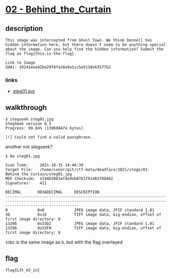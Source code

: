 # [02 - Behind_the_Curtain](https://deadface.ctfd.io/challenges#Behind%20the%20Curtain-5)

## description
```
This image was intercepted from Ghost Town. We think Donnell has hidden information here, but there doesn't seem to be anything special about the image. Can you help find the hidden information? Submit the flag as flag{this-is-the-flag}.

Link to Image
SHA1: 29141eea42be29f8fa28a9a1cc5e5118e63577b2
```

### links

  * [steg01.jpg](steg01.jpg)

## walkthrough

```
$ stegseek steg01.jpg
StegSeek version 0.5
Progress: 99.84% (139698474 bytes)

[!] Could not find a valid passphrase.
```

another not stegseek?

```
$ bw steg01.jpg

Scan Time:     2021-10-15 14:48:39
Target File:   /home/conor/git/ctf-meta/deadface/2021/stego/02-Behind_the_Curtain/steg01.jpg
MD5 Checksum:  e194b3083afde9eb8761f61463760462
Signatures:    411

DECIMAL       HEXADECIMAL     DESCRIPTION
----------------------------------------------------------------------------------------------------------------------------------------------------------------------------
0             0x0             JPEG image data, JFIF standard 1.01
30            0x1E            TIFF image data, big-endian, offset of first image directory: 8
13266         0x33D2          JPEG image data, JFIF standard 1.01
13296         0x33F0          TIFF image data, big-endian, offset of first image directory: 8
```

`33D2` is the same image as `0`, but with the flag overlayed

## flag
```
flag{L3t_m3_in}
```

